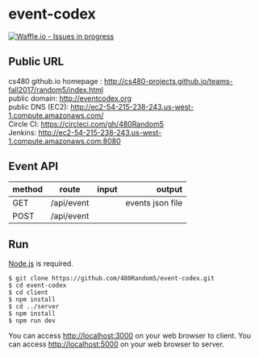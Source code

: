 # event-codex
[![Waffle.io - Issues in progress](https://badge.waffle.io/480Random5/event-codex.png?label=in%20progress&title=In%20Progress)](http://waffle.io/480Random5/event-codex)
## Public URL
cs480 github.io homepage : http://cs480-projects.github.io/teams-fall2017/random5/index.html<br>
public domain: http://eventcodex.org </br>
public DNS (EC2): http://ec2-54-215-238-243.us-west-1.compute.amazonaws.com/ </br>
Circle CI: https://circleci.com/gh/480Random5 </br>
Jenkins: http://ec2-54-215-238-243.us-west-1.compute.amazonaws.com:8080
## Event API
| method        |route               | input                  |output |
| ------------- |:-------------:     | -----:                 |----------: |
| GET           | /api/event         |                        |  events json file  |
| POST          | /api/event         |                        |           |

## Run
[Node.js](http://nodejs.org/) is required.

```shell
$ git clone https://github.com/480Random5/event-codex.git
$ cd event-codex
$ cd client 
$ npm install
$ cd ../server
$ npm install
$ npm run dev
```

You can access <http://localhost:3000> on your web browser to client.
You can access <http://localhost:5000> on your web browser to server.

